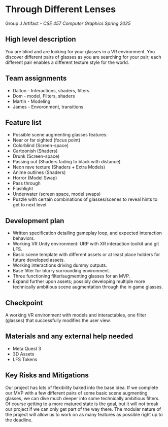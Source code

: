 # Through Different Lenses
Group J Artifact - <i>CSE 457 Computer Graphics Spring 2025</i>

## High level description
You are blind and are looking for your glasses in a VR environment. You discover different pairs of glasses as you are searching for your pair; each different pair enables a different texture style for the world. 

## Team assignments
- Dalton - Interactions, shaders, filters. 
- Dom - model, Filters, shaders
- Martin - Modeling
- James - Envoronment, transitions
  
## Feature list
- Possible scene augmenting glasses features:
- Near or far sighted  (focus point)
- Colorblind (Screen-space)
- Cartoonish (Shaders)
- Drunk (Screen-space)
- Passing out (Shaders fading to black with distance)
- Neon rave texture (Shaders + Extra Models)
- Anime outlines (Shaders)
- Horror (Model Swap)
- Pass through
- Flashlight
- Underwater (screen space, model swaps)
- Puzzle with certain combinations of glasses/scenes to reveal hints to get to next level

## Development plan
- Written specification detailing gameplay loop, and expected interaction behaviors.
- Working VR Unity environment: URP with XR interaction toolkit and git LFS.
- Basic scene template with different assets or at least place holders for future developed assets.
- Working interactions driving dummy outputs. 
- Base filter for blurry surrounding environment.
- Three functioning filter/augmenting glasses for an MVP.
- Expand further upon assets; possibly developing multiple more technically ambitious scene augmentation through the in game glasses.

## Checkpoint
A working VR environment with models and interactables, one filter (glasses) that successfully modifies the user view.

## Materials and any external help needed 
- Meta Quest 3
- 3D Assets
- LFS Tokens

## Key Risks and Mitigations

Our project has lots of flexibility baked into the base idea. If we complete our MVP with a few different pairs of some basic scene augmenting glasses, we can dive much deeper into some technically ambitious filters. Of course getting to a more matured state is the goal, but it will not break our project if we can only get part of the way there. The modular nature of the project will allow us to work on as many features as possible right up to the deadline.
